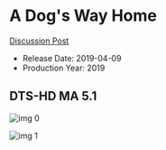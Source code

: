 # A Dog's Way Home

[Discussion Post](https://www.avsforum.com/threads/bass-eq-for-filtered-movies.2995212/post-57873252)

* Release Date: 2019-04-09
* Production Year: 2019

## DTS-HD MA 5.1

![img 0](https://i.imgur.com/Hn601Ip.jpg)

![img 1](https://i.imgur.com/0QkhS5h.png)

